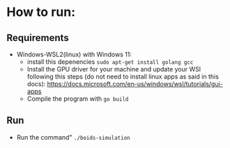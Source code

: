 # How to run: 

## Requirements
- Windows-WSL2(linux) with Windows 11: 
    - install this depenencies ```sudo apt-get install golang gcc```
    - Install the GPU driver for your machine and update your WSl following this steps (do not need to install linux apps as said in this docs): https://docs.microsoft.com/en-us/windows/wsl/tutorials/gui-apps
    - Compile the program with ```go build```


## Run 
- Run the command"  ```./boids-simulation```
